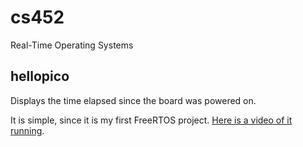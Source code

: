# cs452

Real-Time Operating Systems

## hellopico

Displays the time elapsed since the board was powered on.

It is simple, since it is my first FreeRTOS project.
[Here is a video of it running](https://youtu.be/CNZ3I_aB2DM).
